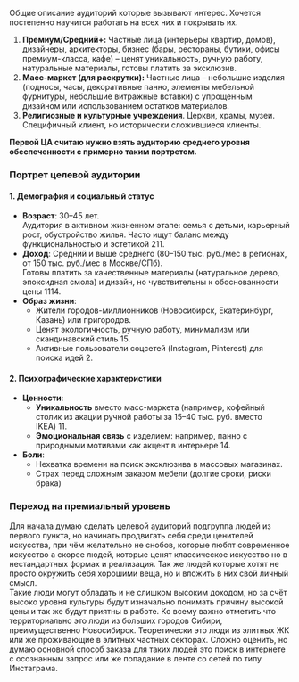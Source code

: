 Общие описание аудиторий которые вызывают интерес. Хочется постепенно научится работать на всех них и покрывать их.

1. **Премиум/Средний+:** Частные лица (интерьеры квартир, домов), дизайнеры, архитекторы, бизнес (бары, рестораны, бутики, офисы премиум-класса, кафе) – ценят уникальность, ручную работу, натуральные материалы, готовы платить за эксклюзив.
2. **Масс-маркет (для раскрутки):** Частные лица – небольшие изделия (подносы, часы, декоративные панно, элементы мебельной фурнитуры, небольшие витражные вставки) с упрощенным дизайном или использованием остатков материалов.
3. **Религиозные и культурные учреждения**. Церкви, храмы, музеи. Специфичный клиент, но исторически сложившиеся клиенты. 

**Первой ЦА считаю нужно взять аудиторию среднего уровня обеспеченности с примерно таким портретом.**  
### **Портрет целевой аудитории**

#### **1. Демография и социальный статус**

- **Возраст**: 30–45 лет.  
    Аудитория в активном жизненном этапе: семья с детьми, карьерный рост, обустройство жилья. Часто ищут баланс между функциональностью и эстетикой 211.
- **Доход**: Средний и выше среднего (80–150 тыс. руб./мес в регионах, от 150 тыс. руб./мес в Москве/СПб).  
    Готовы платить за качественные материалы (натуральное дерево, эпоксидная смола) и дизайн, но чувствительны к обоснованности цены 1114.
- **Образ жизни**:
    - Жители городов-миллионников (Новосибирск, Екатеринбург, Казань) или пригородов.
    - Ценят экологичность, ручную работу, минимализм или скандинавский стиль 15.
    - Активные пользователи соцсетей (Instagram, Pinterest) для поиска идей 2.
#### **2. Психографические характеристики**

- **Ценности**:
    - **Уникальность** вместо масс-маркета (например, кофейный столик из акации ручной работы за 15–40 тыс. руб. вместо IKEA) 11.
    - **Эмоциональная связь** с изделием: например, панно с природными мотивами как акцент в интерьере 14.
- **Боли**:
    - Нехватка времени на поиск эксклюзива в массовых магазинах.
    - Страх перед сложным заказом мебели (долгие сроки, риски брака)
### **Переход на премиальный уровень**
Для  начала думаю сделать целевой аудиторий подгруппа людей из первого пункта, но начинать продвигать себя среди ценителей искусства, при чём желательно не снобов, которые любят современное искусство а скорее людей, которые ценят классическое искусство но в нестандартных формах и реализация. Так же людей которые хотят не просто окружить себя хорошими веща, но и вложить в них свой личный смысл.   
Такие люди могут обладать и не слишком высоким доходом, но за счёт высоко уровня культуры будут изначально понимать причину высокой цены и так же будут приятны в работе. 
Ко всему важно отметить что территориально это люди из больших городов Сибири, преимущественно Новосибирск. Теоретически это люди из элитных ЖК или же проживающие в элитных частных секторах. 
Сложно оценить, но думаю основной способ заказа для таких людей это поиск в интернете с осознанным запрос или же попадание в ленте со сетей по типу Инстаграма.  
